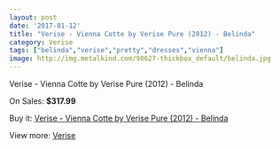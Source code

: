 ```yaml
---
layout: post
date: '2017-01-12'
title: "Verise - Vienna Cotte by Verise Pure (2012) - Belinda"
category: Verise
tags: ["belinda","verise","pretty","dresses","vienna"]
image: http://img.metalkind.com/98627-thickbox_default/belinda.jpg
---
```

Verise - Vienna Cotte by Verise Pure (2012) - Belinda

On Sales: **$317.99**
<a href="https://www.metalkind.com/en/verise/5542-belinda.html"><amp-img layout="responsive" width="600" height="600" src="//img.metalkind.com/98627-thickbox_default/belinda.jpg" alt="Verise - Vienna Cotte by Verise Pure (2012) - Belinda 0" /></a>
<a href="https://www.metalkind.com/en/verise/5542-belinda.html"><amp-img layout="responsive" width="600" height="600" src="//img.metalkind.com/98628-thickbox_default/belinda.jpg" alt="Verise - Vienna Cotte by Verise Pure (2012) - Belinda 1" /></a>
<a href="https://www.metalkind.com/en/verise/5542-belinda.html"><amp-img layout="responsive" width="600" height="600" src="//img.metalkind.com/98629-thickbox_default/belinda.jpg" alt="Verise - Vienna Cotte by Verise Pure (2012) - Belinda 2" /></a>

Buy it: [Verise - Vienna Cotte by Verise Pure (2012) - Belinda](https://www.metalkind.com/en/verise/5542-belinda.html "Verise - Vienna Cotte by Verise Pure (2012) - Belinda")

View more: [Verise](https://www.metalkind.com/en/196-verise "Verise")